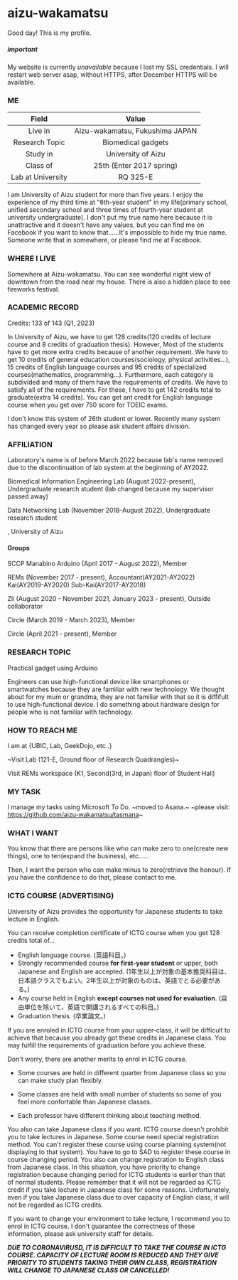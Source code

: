 # aizu-wakamatsu
Good day! This is my profile.

##### important

My website is currently *unavailable* because I lost my SSL credentials. I will restart web server asap, without HTTPS, after December HTTPS will be available.

### ME
|Field|Value|
|:-:|:-:|
|Live in|Aizu-wakamatsu, Fukushima JAPAN|
|Research Topic|Biomedical gadgets|
|Study in|University of Aizu|
|Class of|25th (Enter 2017 spring)|
|Lab at University|RQ 325-E|

I am University of Aizu student for more than five years. I enjoy the experience of my third time at "6th-year student" in my life(primary school, unified secondary school and three times of fourth-year student at university undergraduate). I don't put my true name here because it is unattractive and it doesn't have any values, but you can find me on Facebook if you want to know that......It's impossible to hide my true name. Someone write that in somewhere, or please find me at Facebook.

### WHERE I LIVE
Somewhere at Aizu-wakamatsu. You can see wonderful night view of downtown from the road near my house. There is also a hidden place to see fireworks festival.

### ACADEMIC RECORD

Credits: 133 of 143 (Q1, 2023)

In University of Aizu, we have to get 128 credits(120 credits of lecture course and 8 credits of graduation thesis). However, Most of the students have to get more extra credits because of another requirement. We have to get 10 credits of general education courses(sociology, physical activities...), 15 credits of English language courses and 95 credits of specialized courses(mathematics, programming...). Furthermore, each category is subdivided and many of them have the requirements of credits. We have to satisfy all of the requirements. For these, I have to get 142 credits total to graduate(extra 14 credits). You can get ant credit for English language course when you get over 750 score for TOEIC exams.

I don't know this system of 26th student or lower. Recently many system has changed every year so please ask student affairs division.

### AFFILIATION

Laboratory's name is of before March 2022 because lab's name removed due to the discontinuation of lab system at the beginning of AY2022.

Biomedical Information Engineering Lab (August 2022-present), Undergraduate research student (lab changed because my supervisor passed away)

Data Networking Lab (November 2018-August 2022), Undergraduate research student

, University of Aizu

#### Groups

SCCP Manabino Arduino (April 2017 - August 2022), Member

REMs (November 2017 - present), Accountant(AY2021-AY2022) Kai(AY2019-AY2020) Sub-Kai(AY2017-AY2018)

Zli (August 2020 - November 2021, January 2023 - present), Outside collaborator

Circle (March 2019 - March 2023), Member

Circle (April 2021 - present), Member

### RESEARCH TOPIC
Practical gadget using Arduino
<!--
Main purpose of this research is to reduce the cost to buy useful device. Generally, useful device made by old technology is expensive. Then, we can replace them by the device using Arduino to reduce the cost. We know that the expensive device is suitable if we require higher precision, but when we use that in ordinary life, we don't need higher precision. we want to make the device with medium performance and lower cost.
-->

Engineers can use high-functional device like smartphones or smartwatches because they are familiar with new technology. We thought about for my mum or grandma, they are not familiar with that so it is diffifult to use high-functional device. I do something about hardware design for people who is not familiar with technology.

### HOW TO REACH ME

I am at {UBIC, Lab, GeekDojo, etc..}

~Visit Lab (121-E, Ground floor of Research Quadrangles)~

Visit REMs workspace (K1, Second(3rd, in Japan) floor of Student Hall)
<!--
|🇬🇧|🇯🇵|
|:-:|:-:|
|second floor|third floor|
|first floor|second floor|
|ground floor|first floor|
-->
### MY TASK

I manage my tasks using Microsoft To Do.
~moved to Asana.~
~please visit: https://github.com/aizu-wakamatsu/tasmana~

### WHAT I WANT
You know that there are persons like who can make zero to one(create new things), one to ten(expand the business), etc......

Then, I want the person who can make minus to zero(retrieve the honour). If you have the confidence to do that, please contact to me.

### ICTG COURSE (ADVERTISING)
University of Aizu provides the opportunity for Japanese students to take lecture in English.

You can receive completion certificate of ICTG course when you get 128 credits total of...
- English language course. (英語科目。)
- Strongly recommended course **for first-year student** or upper, both Japanese and English are accepted. (1年生以上が対象の基本推奨科目は、日本語クラスでもよい。2年生以上が対象のものは、英語でとる必要がある。)
- Any course held in English **except courses not used for evaluation**. (自由単位を除いて、英語で開講されるすべての科目。)
- Graduation thesis. (卒業論文。)

If you are enroled in ICTG course from your upper-class, it will be difficult to achieve that because you already got these credits in Japanese class. You may fulfill the requirements of graduation before you achieve these.

Don't worry, there are another merits to enrol in ICTG course.

- Some courses are held in different quarter from Japanese class so you can make study plan flexibly. 

- Some classes are held with small number of students so some of you feel more confortable than Japanese classes.

- Each professor have different thinking about teaching method.

You also can take Japanese class if you want. ICTG course doesn't prohibit you to take lectures in Japanese. Some course need special registration method. You can't register these course using course planning system(not displaying to that system). You have to go to SAD to register these course in course changing period. You also can change registration to English class from Japanese class. In this situation, you have priority to change registration because changing period for ICTG students is earlier than that of normal students. Please remember that it will not be regarded as ICTG credit if you take lecture in Japanese class for some reasons. Unfortunately, even if you take Japanese class due to over capacity of English class, it will not be regarded as ICTG credits.

If you want to change your environment to take lecture, I recommend you to enrol in ICTG course. I don't guarantee the correctness of these information, please ask university staff for details.

***DUE TO CORONAVIRUSD, IT IS DIFFICULT TO TAKE THE COURSE IN ICTG COURSE. CAPACITY OF LECTURE ROOM IS REDUCED AND THEY GIVE PRIORITY TO STUDENTS TAKING THEIR OWN CLASS, REGISTRATION WILL CHANGE TO JAPANESE CLASS OR CANCELLED!***
